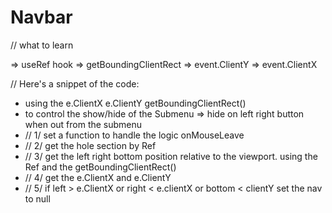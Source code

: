 # Navbar

// what to learn

=>  useRef hook
=> getBoundingClientRect
=> event.ClientY
=> event.ClientX


// Here's a snippet of the code:


* using the e.ClientX e.ClientY getBoundingClientRect() 
* to control the show/hide of the Submenu => hide on left right button when out from the submenu 
* // 1/ set a function to handle the logic onMouseLeave
* // 2/ get the hole section by Ref 
* // 3/ get the left right bottom position relative to the viewport. using the Ref and the 
getBoundingClientRect() 
* // 4/ get the e.ClientX and e.ClientY 
* // 5/ if left > e.ClientX or right < e.clientX or bottom < clientY set the nav to null 
